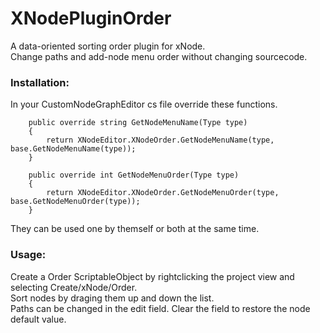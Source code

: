 # XNodePluginOrder
A data-oriented sorting order plugin for xNode.<br>
Change paths and add-node menu order without changing sourcecode.

### Installation:
In your CustomNodeGraphEditor cs file override these functions.

		public override string GetNodeMenuName(Type type)
		{
			return XNodeEditor.XNodeOrder.GetNodeMenuName(type, base.GetNodeMenuName(type));
		}

		public override int GetNodeMenuOrder(Type type)
		{
			return XNodeEditor.XNodeOrder.GetNodeMenuOrder(type, base.GetNodeMenuOrder(type));
		}
    
They can be used one by themself or both at the same time.

### Usage:
Create a Order ScriptableObject by rightclicking the project view and selecting Create/xNode/Order.<br>
Sort nodes by draging them up and down the list.<br>
Paths can be changed in the edit field. Clear the field to restore the node default value.
